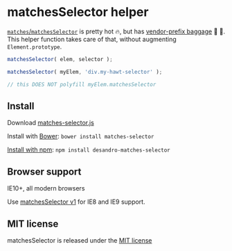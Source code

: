 # matchesSelector helper

[`matches`/`matchesSelector`](https://developer.mozilla.org/en-US/docs/Web/API/Element/matches) is pretty hot :fire:, but has [vendor-prefix baggage](http://caniuse.com/#feat=matchesselector) :handbag: :pouch:. This helper function takes care of that, without augmenting `Element.prototype`.

``` js
matchesSelector( elem, selector );

matchesSelector( myElem, 'div.my-hawt-selector' );

// this DOES NOT polyfill myElem.matchesSelector
```

## Install

Download [matches-selector.js](https://github.com/desandro/matches-selector/raw/master/matches-selector.js)

Install with [Bower](http://bower.io): `bower install matches-selector`

[Install with npm](https://www.npmjs.org/package/desandro-matches-selector): `npm install desandro-matches-selector`

## Browser support

IE10+, all modern browsers

Use [matchesSelector v1](https://github.com/desandro/matches-selector/releases/tag/v1.0.3) for IE8 and IE9 support.

## MIT license

matchesSelector is released under the [MIT license](http://desandro.mit-license.org)
